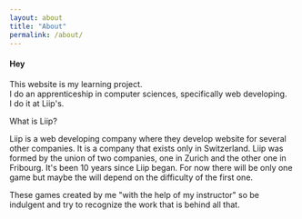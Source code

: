 ```yaml
---
layout: about
title: "About"
permalink: /about/
---
```


#### Hey


This website is my learning project.  
I do an apprenticeship in computer sciences, specifically web developing.  
I do it at Liip's.  
  
What is Liip?
            
Liip is a web developing company where they develop website for several other companies.
It is a company that exists only in Switzerland.
Liip was formed by the union of two companies, one in Zurich and the other one in Fribourg.
It's been 10 years since Liip began.
For now there will be only one game but maybe the will depend on the difficulty of the first one.

These games created by me "with the help of my instructor" so be indulgent and try to recognize the work that is behind all that.

